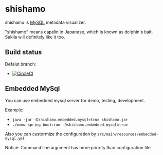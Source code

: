# shishamo

shishamo is [MySQL](https://www.mysql.com/) metadata visualizer.

"shishamo" means capelin in Japanese, which is known as dolphin's bait.  
Sakila will definitely like it too.

## Build status

Defalut branch:   
* [![CircleCI](https://circleci.com/gh/su-kun1899/shishamo/tree/master.svg?style=svg)](https://circleci.com/gh/su-kun1899/shishamo/tree/master)

## Embedded MySql

You can use embedded mysql server for demo, testing, development.

Example:  
- `java -jar -Dshishamo.embedded.mysql=true shishamo.jar`
- `./mvnw spring-boot:run -Dshishamo.embedded.mysql=true`  

Also you can custormize the configuration by `src/main/resources/embedded-mysql.yml`  

Notice:
Command line argument has more priority than configuration file.
